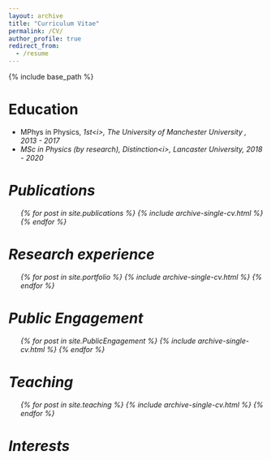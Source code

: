 ```yaml
---
layout: archive
title: "Curriculum Vitae"
permalink: /CV/
author_profile: true
redirect_from:
  - /resume
---
```


{% include base_path %}

Education
======
* MPhys in Physics, <i>1st<i\>, The University of Manchester University , 2013 - 2017
* MSc in Physics (by research), <i>Distinction<i\>, Lancaster University, 2018 - 2020

Publications
======
  <ul>{% for post in site.publications %}
    {% include archive-single-cv.html %}
  {% endfor %}</ul>

Research experience
======
<ul>{% for post in site.portfolio %}
    {% include archive-single-cv.html %}
  {% endfor %}</ul>
  
Public Engagement
======
  <ul>{% for post in site.PublicEngagement %}
    {% include archive-single-cv.html %}
  {% endfor %}</ul>
  
  
Teaching
======
  <ul>{% for post in site.teaching %}
    {% include archive-single-cv.html %}
  {% endfor %}</ul>
  
Interests
======

